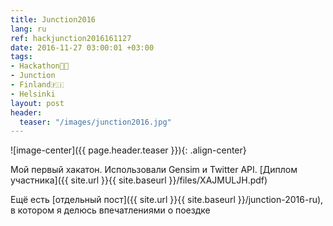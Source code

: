```yaml
---
title: Junction2016
lang: ru
ref: hackjunction2016161127
date: 2016-11-27 03:00:01 +03:00
tags:
- Hackathon👨‍💻
- Junction
- Finland🇫🇮
- Helsinki
layout: post
header:
  teaser: "/images/junction2016.jpg"
---
```


![image-center]({{ page.header.teaser }}){: .align-center}

Мой первый хакатон. Использовали Gensim и Twitter API. [Диплом участника]({{ site.url }}{{ site.baseurl }}/files/XAJMULJH.pdf)

Ещё есть [отдельный пост]({{ site.url }}{{ site.baseurl }}/junction-2016-ru), в котором я делюсь впечатлениями о поездке